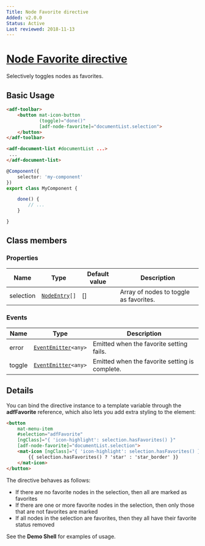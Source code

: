 ```yaml
---
Title: Node Favorite directive
Added: v2.0.0
Status: Active
Last reviewed: 2018-11-13
---
```


# [Node Favorite directive](../../../lib/content-services/src/lib/directives/node-favorite.directive.ts "Defined in node-favorite.directive.ts")

Selectively toggles nodes as favorites.

## Basic Usage

```html
<adf-toolbar>
    <button mat-icon-button
            (toggle)="done()"
            [adf-node-favorite]="documentList.selection">
    </button>
</adf-toolbar>

<adf-document-list #documentList ...>
 ...
</adf-document-list>
```

```ts
@Component({
    selector: 'my-component'
})
export class MyComponent {

    done() {
        // ...
    }

}
```

## Class members

### Properties

| Name | Type | Default value | Description |
| ---- | ---- | ------------- | ----------- |
| selection | [`NodeEntry`](https://github.com/Alfresco/alfresco-js-api/blob/master/src/alfresco-core-rest-api/docs/NodeEntry.md)`[]` | \[] | Array of nodes to toggle as favorites. |

### Events

| Name | Type | Description |
| ---- | ---- | ----------- |
| error | [`EventEmitter`](https://angular.io/api/core/EventEmitter)`<any>` | Emitted when the favorite setting fails. |
| toggle | [`EventEmitter`](https://angular.io/api/core/EventEmitter)`<any>` | Emitted when the favorite setting is complete. |

## Details

You can bind the directive instance to a template variable through the **adfFavorite** reference,
which also lets you add extra styling to the element:

<!-- {% raw %} -->

```html
<button
    mat-menu-item
    #selection="adfFavorite"
    [ngClass]="{ 'icon-highlight': selection.hasFavorites() }"
    [adf-node-favorite]="documentList.selection">
    <mat-icon [ngClass]="{ 'icon-highlight': selection.hasFavorites() }">
        {{ selection.hasFavorites() ? 'star' : 'star_border' }}
    </mat-icon>
</button>
```

<!-- {% endraw %} -->

The directive behaves as follows:

-   If there are no favorite nodes in the selection, then all are marked as favorites
-   If there are one or more favorite nodes in the selection, then only those that are not
    favorites are marked
-   If all nodes in the selection are favorites, then they all have their favorite status removed

See the **Demo Shell** for examples of usage.
